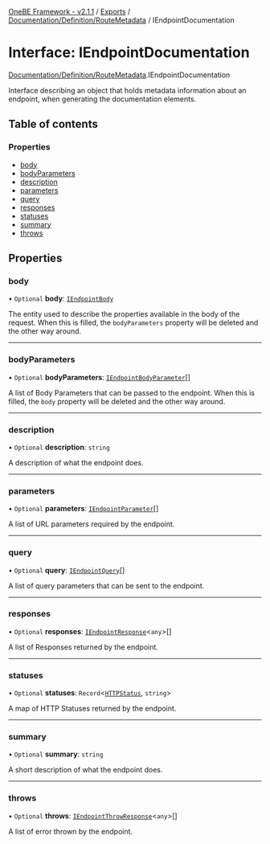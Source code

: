 [OneBE Framework - v2.1.1](../README.md) / [Exports](../modules.md) / [Documentation/Definition/RouteMetadata](../modules/Documentation_Definition_RouteMetadata.md) / IEndpointDocumentation

# Interface: IEndpointDocumentation

[Documentation/Definition/RouteMetadata](../modules/Documentation_Definition_RouteMetadata.md).IEndpointDocumentation

Interface describing an object that holds metadata information
about an endpoint, when generating the documentation elements.

## Table of contents

### Properties

- [body](Documentation_Definition_RouteMetadata.IEndpointDocumentation.md#body)
- [bodyParameters](Documentation_Definition_RouteMetadata.IEndpointDocumentation.md#bodyparameters)
- [description](Documentation_Definition_RouteMetadata.IEndpointDocumentation.md#description)
- [parameters](Documentation_Definition_RouteMetadata.IEndpointDocumentation.md#parameters)
- [query](Documentation_Definition_RouteMetadata.IEndpointDocumentation.md#query)
- [responses](Documentation_Definition_RouteMetadata.IEndpointDocumentation.md#responses)
- [statuses](Documentation_Definition_RouteMetadata.IEndpointDocumentation.md#statuses)
- [summary](Documentation_Definition_RouteMetadata.IEndpointDocumentation.md#summary)
- [throws](Documentation_Definition_RouteMetadata.IEndpointDocumentation.md#throws)

## Properties

### body

• `Optional` **body**: [`IEndpointBody`](Documentation_Definition_RouteMetadata.IEndpointBody.md)

The entity used to describe the properties available in the body of the request.
When this is filled, the `bodyParameters` property will be deleted and the other way around.

___

### bodyParameters

• `Optional` **bodyParameters**: [`IEndpointBodyParameter`](Documentation_Definition_RouteMetadata.IEndpointBodyParameter.md)[]

A list of Body Parameters that can be passed to the endpoint. When this is
filled, the `body` property will be deleted and the other way around.

___

### description

• `Optional` **description**: `string`

A description of what the endpoint does.

___

### parameters

• `Optional` **parameters**: [`IEndpointParameter`](Documentation_Definition_RouteMetadata.IEndpointParameter.md)[]

A list of URL parameters required by the endpoint.

___

### query

• `Optional` **query**: [`IEndpointQuery`](Documentation_Definition_RouteMetadata.IEndpointQuery.md)[]

A list of query parameters that can be sent to the endpoint.

___

### responses

• `Optional` **responses**: [`IEndpointResponse`](Documentation_Definition_RouteMetadata.IEndpointResponse.md)<`any`\>[]

A list of Responses returned by the endpoint.

___

### statuses

• `Optional` **statuses**: `Record`<[`HTTPStatus`](../enums/HTTP_HTTPStatus.HTTPStatus.md), `string`\>

A map of HTTP Statuses returned by the endpoint.

___

### summary

• `Optional` **summary**: `string`

A short description of what the endpoint does.

___

### throws

• `Optional` **throws**: [`IEndpointThrowResponse`](Documentation_Definition_RouteMetadata.IEndpointThrowResponse.md)<`any`\>[]

A list of error thrown by the endpoint.

